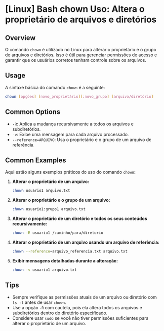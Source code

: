 # [Linux] Bash chown Uso: Altera o proprietário de arquivos e diretórios

## Overview
O comando `chown` é utilizado no Linux para alterar o proprietário e o grupo de arquivos e diretórios. Isso é útil para gerenciar permissões de acesso e garantir que os usuários corretos tenham controle sobre os arquivos.

## Usage
A sintaxe básica do comando `chown` é a seguinte:

```bash
chown [opções] [novo_proprietário][:novo_grupo] [arquivo/diretório]
```

## Common Options
- `-R`: Aplica a mudança recursivamente a todos os arquivos e subdiretórios.
- `-v`: Exibe uma mensagem para cada arquivo processado.
- `--reference=ARQUIVO`: Usa o proprietário e o grupo de um arquivo de referência.

## Common Examples
Aqui estão alguns exemplos práticos do uso do comando `chown`:

1. **Alterar o proprietário de um arquivo:**
   ```bash
   chown usuario1 arquivo.txt
   ```

2. **Alterar o proprietário e o grupo de um arquivo:**
   ```bash
   chown usuario1:grupo1 arquivo.txt
   ```

3. **Alterar o proprietário de um diretório e todos os seus conteúdos recursivamente:**
   ```bash
   chown -R usuario1 /caminho/para/diretorio
   ```

4. **Alterar o proprietário de um arquivo usando um arquivo de referência:**
   ```bash
   chown --reference=arquivo_referencia.txt arquivo.txt
   ```

5. **Exibir mensagens detalhadas durante a alteração:**
   ```bash
   chown -v usuario1 arquivo.txt
   ```

## Tips
- Sempre verifique as permissões atuais de um arquivo ou diretório com `ls -l` antes de usar `chown`.
- Use a opção `-R` com cautela, pois ela altera todos os arquivos e subdiretórios dentro do diretório especificado.
- Considere usar `sudo` se você não tiver permissões suficientes para alterar o proprietário de um arquivo.